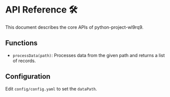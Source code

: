 # API Reference 🛠

This document describes the core APIs of python-project-wl9rq9.

## Functions
- `processData(path)`: Processes data from the given path and returns a list of records.

## Configuration
Edit `config/config.yaml` to set the `dataPath`.
